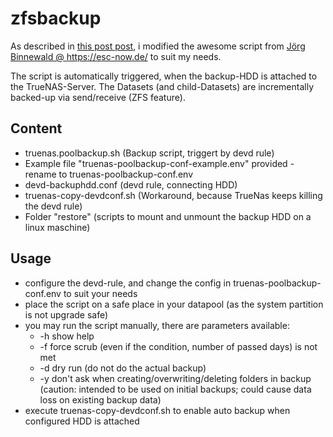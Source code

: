 # zfsbackup

As described in <a href="https://blog.daniel-purucker.com/data-backup-strategy-for-zfs-pool-on-truenas/">this post post</a>, i modified the awesome script from <a href="https://esc-now.de/_/zfs-offsite-backup-auf-eine-externe-festplatte/?lang=en">Jörg Binnewald @ https://esc-now.de/</a> to suit my needs.

The script is automatically triggered, when the backup-HDD is attached to the TrueNAS-Server. The Datasets (and child-Datasets) are incrementally backed-up via send/receive (ZFS feature).

## Content
- truenas.poolbackup.sh (Backup script, triggert by devd rule)
- Example file "truenas-poolbackup-conf-example.env" provided - rename to truenas-poolbackup-conf.env
- devd-backuphdd.conf (devd rule, connecting HDD)
- truenas-copy-devdconf.sh (Workaround, because TrueNas keeps killing the devd rule)
- Folder "restore" (scripts to mount and unmount the backup HDD on a linux maschine)

## Usage
- configure the devd-rule, and change the config in truenas-poolbackup-conf.env to suit your needs
- place the script on a safe place in your datapool (as the system partition is not upgrade safe)
- you may run the script manually, there are parameters available:
  - -h show help
  - -f force scrub (even if the condition, number of passed days) is not met
  - -d dry run (do not do the actual backup)
  - -y don't ask when creating/overwriting/deleting folders in backup (caution: intended to be used on initial backups; could cause data loss on existing backup data)
- execute truenas-copy-devdconf.sh to enable auto backup when configured HDD is attached
